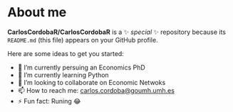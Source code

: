 # About me

**CarlosCordobaR/CarlosCordobaR** is a ✨ _special_ ✨ repository because its `README.md` (this file) appears on your GitHub profile.

Here are some ideas to get you started:

- 🔭 I’m currently persuing an Economics PhD
- 🌱 I’m currently learning Python
- 👯 I’m looking to collaborate on Economic Netwoks
- 📫 How to reach me: carlos.cordoba@goumh.umh.es
- ⚡ Fun fact: Runing :joy:

